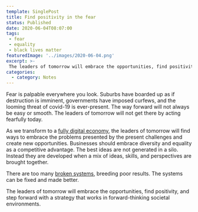 ```yaml
---
template: SinglePost
title: Find positivity in the fear
status: Published
date: 2020-06-04T08:07:00
tags:
 - fear
 - equality
 - black lives matter
featuredImage: '../images/2020-06-04.png'
excerpt: >-
 The leaders of tomorrow will embrace the opportunities, find positivity, and step forward with a strategy that works in forward-thinking societal environments. 
categories:
  - category: Notes
---
```

Fear is palpable everywhere you look. Suburbs have boarded up as if destruction is imminent, governments have imposed curfews, and the looming threat of covid-19 is ever-present. The way forward will not always be easy or smooth. The leaders of tomorrow will not get there by acting fearfully today.

As we transform to a [fully digital economy](https://ecomloop.com/posts/pandemic-will-be-single-biggest-catalyst-in-the-transition-to-digital-commerce/), the leaders of tomorrow will find ways to embrace the problems presented by the present challenges and create new opportunities. Businesses should embrace diversity and equality as a competitive advantage. The best ideas are not generated in a silo. Instead they are developed when a mix of ideas, skills, and perspectives are brought together.

There are too many [broken systems](/posts/fix-the-system-for-better-results/), breeding poor results. The systems can be fixed and made better.

The leaders of tomorrow will embrace the opportunities, find positivity, and step forward with a strategy that works in forward-thinking societal environments.
